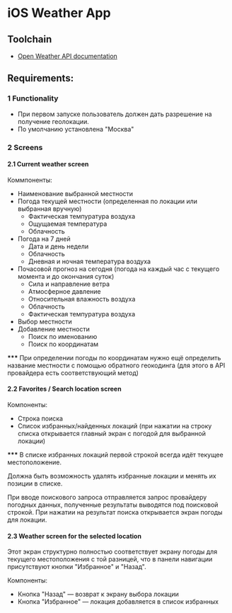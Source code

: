 # iOS Weather App

## Toolchain
 - [Open Weather API documentation](https://openweathermap.org/api)

## Requirements:

### 1 Functionality
- При первом запуске пользователь должен дать разрешение на получение геолокации.
- По умолчанию установлена "Москва"

### 2 Screens
#### 2.1 Current weather screen
Коммпоненты:
- Наименование выбранной местности
- Погода текущей местности (определенная по локации или выбранная вручную)
    - Фактическая темпуратура воздуха
    - Ощущаемая температура
    - Облачность
- Погода на 7 дней
    - Дата и день недели
    - Облачность
    - Дневная и ночная температура воздуха
- Почасовой прогноз на сегодня (погода на каждый час с текущего момента и до окончания суток)
    - Сила и направление ветра
    - Атмосферное давление
    - Относительная влажность воздуха
    - Облачность
    - Фактическая темпуратура воздуха
- Выбор местности
- Добавление местности
    - Поиск по именованию
    - Поиск по координатам

**\*\*\*** При определении погоды по координатам нужно ещё определить название местности с помощью обратного геокодинга (для этого в API провайдера есть соответствующий метод)

#### 2.2 Favorites / Search location screen
Компоненты:
- Строка поиска
- Список избранных/найденных локаций (при нажатии на строку списка открывается главный экран с погодой для выбранной локации)

**\*\*\*** В списке избранных локаций первой строкой всегда идёт текущее местоположение. 

Должна быть возможность удалять избранные локации и менять их позиции в списке.

При вводе поискового запроса отправляется запрос провайдеру погодных данных, полученные результаты выводятся под поисковой строкой. При нажатии на результат поиска открывается экран погоды для локации.

#### 2.3 Weather screen for the selected location
Этот экран структурно полностью соответствует экрану погоды для текущего местоположения с той разницей, что в панели навигации присутствуют кнопки "Избранное" и "Назад".

Компоненты:
- Кнопка "Назад" &mdash; возврат к экрану выбора локации
- Кнопка "Избранное" &mdash; локация добавляется в список избранных
